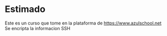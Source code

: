 # Estimado
Este es un curso que tome en la plataforma de https://www.azulschool.net
Se encripta la informacion SSH